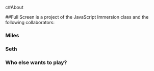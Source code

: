c#About

##Full Screen is a project of the JavaScript Immersion class and the following collaborators:

###  Miles 
###	 Seth
###  Who else wants to play?